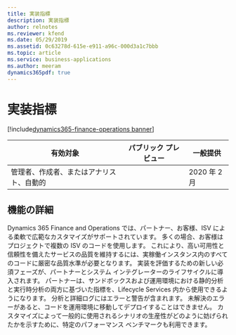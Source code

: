 ```yaml
---
title: 実装指標
description: 実装指標
author: relnotes
ms.reviewer: kfend
ms.date: 05/29/2019
ms.assetid: 0c63278d-615e-e911-a96c-000d3a1c7bbb
ms.topic: article
ms.service: business-applications
ms.author: meeram
dynamics365pdf: true
---
```

# 実装指標
[!include[dynamics365-finance-operations banner](../includes/dynamics365-finance-operations.md)]

| 有効対象    |  パブリック プレビュー | 一般提供 | 
| ---------- | ---------- |---------- |
|管理者、作成者、またはアナリスト、自動的|| 2020 年 2 月|






## 機能の詳細
<!--feature detail start -->
 Dynamics 365 Finance and Operations では、パートナー、お客様、ISV による柔軟で広範なカスタマイズがサポートされています。 多くの場合、お客様はプロジェクトで複数の ISV のコードを使用します。 これにより、高い可用性と信頼性を備えたサービスの品質を維持するには、実稼働インスタンス内のすべてのコードに厳密な品質水準が必要となります。 実装を評価するための新しい必須フェーズが、パートナーとシステム インテグレーターのライフサイクルに導入されます。 パートナーは、サンドボックスおよび運用環境における静的分析と実行時分析の両方に基づいた指標を、Lifecycle Services 内から使用できるようになります。 分析と詳細ログにはエラーと警告が含まれます。 未解決のエラーがあると、コードを運用環境に移動してデプロイすることはできません。 カスタマイズによって一般的に使用されるシナリオの生産性がどのように妨げられたかを示すために、特定のパフォーマンス ベンチマークも利用できます。
<!--feature detail end -->










